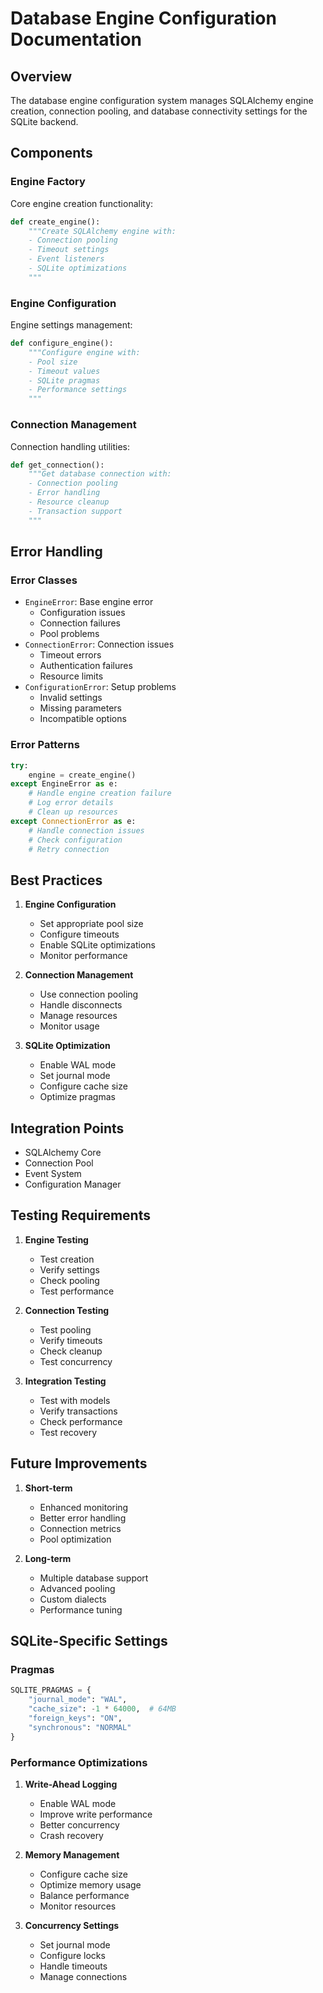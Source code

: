 # Database Engine Configuration Documentation

## Overview
The database engine configuration system manages SQLAlchemy engine creation, connection pooling, and database connectivity settings for the SQLite backend.

## Components

### Engine Factory
Core engine creation functionality:

```python
def create_engine():
    """Create SQLAlchemy engine with:
    - Connection pooling
    - Timeout settings
    - Event listeners
    - SQLite optimizations
    """
```

### Engine Configuration
Engine settings management:

```python
def configure_engine():
    """Configure engine with:
    - Pool size
    - Timeout values
    - SQLite pragmas
    - Performance settings
    """
```

### Connection Management
Connection handling utilities:

```python
def get_connection():
    """Get database connection with:
    - Connection pooling
    - Error handling
    - Resource cleanup
    - Transaction support
    """
```

## Error Handling

### Error Classes
- `EngineError`: Base engine error
  - Configuration issues
  - Connection failures
  - Pool problems
- `ConnectionError`: Connection issues
  - Timeout errors
  - Authentication failures
  - Resource limits
- `ConfigurationError`: Setup problems
  - Invalid settings
  - Missing parameters
  - Incompatible options

### Error Patterns
```python
try:
    engine = create_engine()
except EngineError as e:
    # Handle engine creation failure
    # Log error details
    # Clean up resources
except ConnectionError as e:
    # Handle connection issues
    # Check configuration
    # Retry connection
```

## Best Practices

1. **Engine Configuration**
   - Set appropriate pool size
   - Configure timeouts
   - Enable SQLite optimizations
   - Monitor performance

2. **Connection Management**
   - Use connection pooling
   - Handle disconnects
   - Manage resources
   - Monitor usage

3. **SQLite Optimization**
   - Enable WAL mode
   - Set journal mode
   - Configure cache size
   - Optimize pragmas

## Integration Points
- SQLAlchemy Core
- Connection Pool
- Event System
- Configuration Manager

## Testing Requirements

1. **Engine Testing**
   - Test creation
   - Verify settings
   - Check pooling
   - Test performance

2. **Connection Testing**
   - Test pooling
   - Verify timeouts
   - Check cleanup
   - Test concurrency

3. **Integration Testing**
   - Test with models
   - Verify transactions
   - Check performance
   - Test recovery

## Future Improvements

1. **Short-term**
   - Enhanced monitoring
   - Better error handling
   - Connection metrics
   - Pool optimization

2. **Long-term**
   - Multiple database support
   - Advanced pooling
   - Custom dialects
   - Performance tuning

## SQLite-Specific Settings

### Pragmas
```python
SQLITE_PRAGMAS = {
    "journal_mode": "WAL",
    "cache_size": -1 * 64000,  # 64MB
    "foreign_keys": "ON",
    "synchronous": "NORMAL"
}
```

### Performance Optimizations
1. **Write-Ahead Logging**
   - Enable WAL mode
   - Improve write performance
   - Better concurrency
   - Crash recovery

2. **Memory Management**
   - Configure cache size
   - Optimize memory usage
   - Balance performance
   - Monitor resources

3. **Concurrency Settings**
   - Set journal mode
   - Configure locks
   - Handle timeouts
   - Manage connections 
